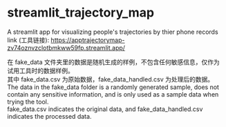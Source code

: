 # streamlit_trajectory_map
A streamlit app for visualizing people's trajectories by thier phone records \
link (工具链接): https://apptrajectorymap-zv74oznvzclotbmkww59fp.streamlit.app/

在 fake_data 文件夹里的数据是随机生成的样例，不包含任何敏感信息，仅作为试用工具时的数据样例。\
其中 fake_data.csv 为原始数据，fake_data_handled.csv 为处理后的数据。\
The data in the fake_data folder is a randomly generated sample, does not contain any sensitive information, and is only used as a sample data when trying the tool. \
fake_data.csv indicates the original data, and fake_data_handled.csv indicates the processed data.
